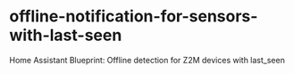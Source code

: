 # offline-notification-for-sensors-with-last-seen
Home Assistant Blueprint: Offline detection for Z2M devices with last_seen